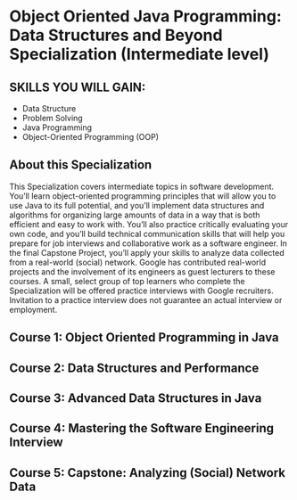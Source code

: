 # Object Oriented Java Programming: Data Structures and Beyond Specialization (Intermediate level)

## SKILLS YOU WILL GAIN: 

- Data Structure
- Problem Solving 
- Java Programming 
- Object-Oriented Programming (OOP) 

## About this Specialization
This Specialization covers intermediate topics in software development. 
You’ll learn object-oriented programming principles that will allow you to use Java to its full potential, and you’ll implement data structures and algorithms for organizing large amounts of data in a way that is both efficient and easy to work with. 
You’ll also practice critically evaluating your own code, and you’ll build technical communication skills that will help you prepare for job interviews and collaborative work as a software engineer. 
In the final Capstone Project, you’ll apply your skills to analyze data collected from a real-world (social) network. 
Google has contributed real-world projects and the involvement of its engineers as guest lecturers to these courses. 
A small, select group of top learners who complete the Specialization will be offered practice interviews with Google recruiters. Invitation to a practice interview does not guarantee an actual interview or employment.


## Course 1: Object Oriented Programming in Java

## Course 2: Data Structures and Performance

## Course 3: Advanced Data Structures in Java

## Course 4: Mastering the Software Engineering Interview

## Course 5: Capstone: Analyzing (Social) Network Data
